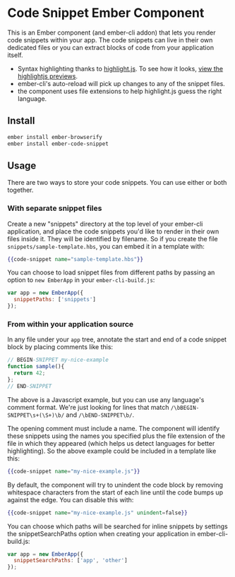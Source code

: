 Code Snippet Ember Component
============================

This is an Ember component (and ember-cli addon) that lets you render
code snippets within your app. The code snippets can live in their own
dedicated files or you can extract blocks of code from your
application itself.

- Syntax highlighting thanks to [highlight.js](http://highlightjs.org/). To see how it looks, [view the highlightjs previews](https://highlightjs.org/).
- ember-cli's auto-reload will pick up changes to any of the snippet files.
- the component uses file extensions to help highlight.js guess the
  right language.

Install
-------

``` sh
ember install ember-browserify
ember install ember-code-snippet
```

Usage
-----

There are two ways to store your code snippets. You can use either or
both together.

### With separate snippet files

Create a new "snippets" directory at the top level of your ember-cli
application, and place the code snippets you'd like to render in their
own files inside it. They will be identified by filename. So if you
create the file `snippets/sample-template.hbs`, you can embed it in a
template with:

```hbs
{{code-snippet name="sample-template.hbs"}}
```

You can choose to load snippet files from different paths by passing
an option to `new EmberApp` in your `ember-cli-build.js`:

```js
var app = new EmberApp({
  snippetPaths: ['snippets']
});
```

### From within your application source

In any file under your `app` tree, annotate the start and end of a
code snippet block by placing comments like this:

```js
// BEGIN-SNIPPET my-nice-example
function sample(){
  return 42;
};
// END-SNIPPET
```

The above is a Javascript example, but you can use any language's
comment format. We're just looking for lines that match
`/\bBEGIN-SNIPPET\s+(\S+)\b/` and `/\bEND-SNIPPET\b/`.

The opening comment must include a name. The component will identify
these snippets using the names you specified plus the file extension
of the file in which they appeared (which helps us detect languages
for better highlighting). So the above example could be included in a
template like this:

```hbs
{{code-snippet name="my-nice-example.js"}}
```

By default, the component will try to unindent the code block by
removing whitespace characters from the start of each line until the
code bumps up against the edge. You can disable this with:

```hbs
{{code-snippet name="my-nice-example.js" unindent=false}}
```


You can choose which paths will be searched for inline snippets by
settings the snippetSearchPaths option when creating your application
in ember-cli-build.js:

```js
var app = new EmberApp({
  snippetSearchPaths: ['app', 'other']
});
```
